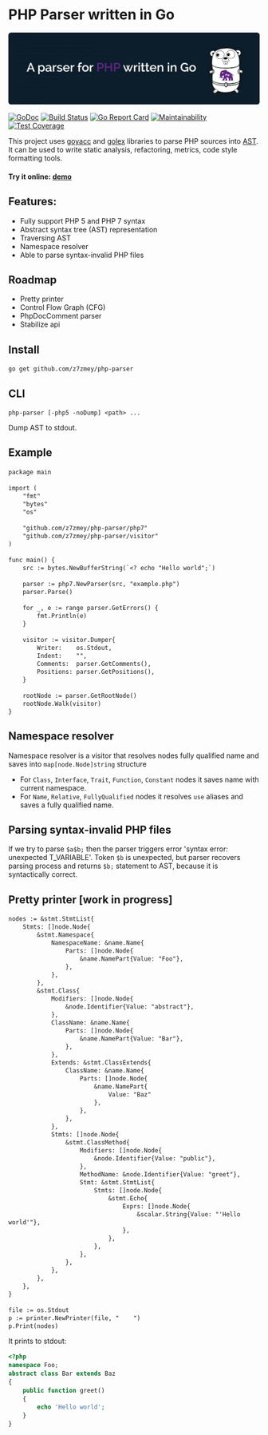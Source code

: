 <!--
  Title: PHP Parser
  Description: A Parser for PHP written in Go.
  Author: Slizov Vadym
  Keywords: php parser go golang ast
  -->

PHP Parser written in Go
========================

<img src="./parser.jpg" alt="PHP Parser written in Go" width="980"/>

[![GoDoc](https://godoc.org/github.com/z7zmey/php-parser?status.svg)](https://godoc.org/github.com/z7zmey/php-parser)
[![Build Status](https://travis-ci.org/z7zmey/php-parser.svg?branch=master)](https://travis-ci.org/z7zmey/php-parser)
[![Go Report Card](https://goreportcard.com/badge/github.com/z7zmey/php-parser)](https://goreportcard.com/report/github.com/z7zmey/php-parser)
[![Maintainability](https://api.codeclimate.com/v1/badges/950783b2e739db26e0ed/maintainability)](https://codeclimate.com/github/z7zmey/php-parser/maintainability)
[![Test Coverage](https://api.codeclimate.com/v1/badges/950783b2e739db26e0ed/test_coverage)](https://codeclimate.com/github/z7zmey/php-parser/test_coverage)

This project uses [goyacc](https://godoc.org/golang.org/x/tools/cmd/goyacc) and [golex](https://github.com/cznic/golex) libraries to parse PHP sources into [AST](https://en.wikipedia.org/wiki/Abstract_syntax_tree). It can be used to write static analysis, refactoring, metrics, code style formatting tools.

#### Try it online: [demo](https://php-parser.com)

Features:
---------

- Fully support PHP 5 and PHP 7 syntax
- Abstract syntax tree (AST) representation
- Traversing AST
- Namespace resolver
- Able to parse syntax-invalid PHP files

Roadmap
-------

- Pretty printer
- Control Flow Graph (CFG)
- PhpDocComment parser
- Stabilize api

Install
-------

```
go get github.com/z7zmey/php-parser
```

CLI
---

```
php-parser [-php5 -noDump] <path> ...
```

Dump AST to stdout.

Example
-------

```Golang
package main

import (
	"fmt"
	"bytes"
	"os"

	"github.com/z7zmey/php-parser/php7"
	"github.com/z7zmey/php-parser/visitor"
)

func main() {
	src := bytes.NewBufferString(`<? echo "Hello world";`)

	parser := php7.NewParser(src, "example.php")
	parser.Parse()

	for _, e := range parser.GetErrors() {
		fmt.Println(e)
	}

	visitor := visitor.Dumper{
		Writer:    os.Stdout,
		Indent:    "",
		Comments:  parser.GetComments(),
		Positions: parser.GetPositions(),
	}

	rootNode := parser.GetRootNode()
	rootNode.Walk(visitor)
}
```

Namespace resolver
------------------

Namespace resolver is a visitor that resolves nodes fully qualified name and saves into `map[node.Node]string` structure

- For `Class`, `Interface`, `Trait`, `Function`, `Constant` nodes it saves name with current namespace.
- For `Name`, `Relative`, `FullyQualified` nodes it resolves `use` aliases and saves a fully qualified name.

Parsing syntax-invalid PHP files
--------------------------------

If we try to parse `$a$b;` then the parser triggers error 'syntax error: unexpected T_VARIABLE'. Token `$b` is unexpected, but parser recovers parsing process and returns `$b;` statement to AST, because it is syntactically correct.

Pretty printer [work in progress]
---------------------------------

```Golang
nodes := &stmt.StmtList{
	Stmts: []node.Node{
		&stmt.Namespace{
			NamespaceName: &name.Name{
				Parts: []node.Node{
					&name.NamePart{Value: "Foo"},
				},
			},
		},
		&stmt.Class{
			Modifiers: []node.Node{
				&node.Identifier{Value: "abstract"},
			},
			ClassName: &name.Name{
				Parts: []node.Node{
					&name.NamePart{Value: "Bar"},
				},
			},
			Extends: &stmt.ClassExtends{
				ClassName: &name.Name{
					Parts: []node.Node{
						&name.NamePart{
							Value: "Baz"
						},
					},
				},
			},
			Stmts: []node.Node{
				&stmt.ClassMethod{
					Modifiers: []node.Node{
						&node.Identifier{Value: "public"},
					},
					MethodName: &node.Identifier{Value: "greet"},
					Stmt: &stmt.StmtList{
						Stmts: []node.Node{
							&stmt.Echo{
								Exprs: []node.Node{
									&scalar.String{Value: "'Hello world'"},
								},
							},
						},
					},
				},
			},
		},
	},
}

file := os.Stdout
p := printer.NewPrinter(file, "    ")
p.Print(nodes)
```

It prints to stdout:

```PHP
<?php
namespace Foo;
abstract class Bar extends Baz
{
	public function greet()
	{
		echo 'Hello world';
	}
}
```
